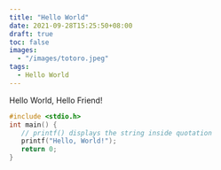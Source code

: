 ```yaml
---
title: "Hello World"
date: 2021-09-28T15:25:50+08:00
draft: true
toc: false
images:
  - "/images/totoro.jpeg"
tags: 
  - Hello World
---
```

Hello World, Hello Friend!
```c
#include <stdio.h>
int main() {
   // printf() displays the string inside quotation
   printf("Hello, World!");
   return 0;
}
```

